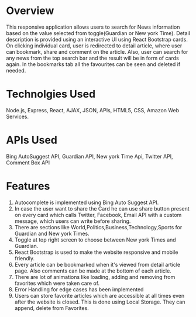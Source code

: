 **<h1>Overview</h1>**
This responsive application allows users to search for News information based on the value selected from toggle(Guardian or New york Time). Detail description is provided using an interactive UI using React Bootstrap cards. On clicking individual card, user is redirected to detail article, where user can bookmark, share and comment on the article. Also, user can search for any news from the top search bar and the result will be in form of cards again. In the bookmarks tab all the favourites can be seen and deleted if needed.

**<h1>Technolgies Used</h1>**
Node.js, Express, React, AJAX, JSON, APIs, HTML5, CSS, Amazon Web Services.

**<h1>APIs Used</h1>**
Bing AutoSuggest API, Guardian API, New york Time Api, Twitter API, Comment Box API

**<h1>Features</h1>**
1) Autocomplete is implemented using Bing Auto Suggest API.
2) In case the user want to share the Card he can use share button present on every card which calls Twitter, Facebook, Email API with a custom message, which users can write before sharing.
3) There are sections like World,Politics,Business,Technology,Sports for Guardian and New york Times.
4) Toggle at top right screen to choose between New york Times and Guardian.
4) React Bootstrap is used to make the website responsive and mobile friendly.
5) Every article can be bookmarked when it's viewed from detail article page. Also comments can be made at the bottom of each article.
6) There are lot of animations like loading, adding and removing from favorites which were taken care of.
7) Error Handling for edge cases has been implemented
8) Users can store favorite articles which are accessible at all times even after the website is closed. This is done using Local Storage. They can append, delete from Favorites.
